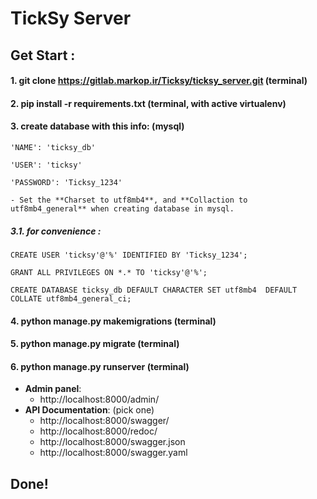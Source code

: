 # TickSy Server

## Get Start :

#### **1. git clone https://gitlab.markop.ir/Ticksy/ticksy_server.git** (terminal)

#### **2. pip install -r requirements.txt** (terminal, with active virtualenv)

#### **3. create database with this info:**  (mysql)

    'NAME': 'ticksy_db'
    
    'USER': 'ticksy'
    
    'PASSWORD': 'Ticksy_1234'
    
    - Set the **Charset to utf8mb4**, and **Collaction to utf8mb4_general** when creating database in mysql.

##### **3.1. for convenience :**

    CREATE USER 'ticksy'@'%' IDENTIFIED BY 'Ticksy_1234';
    
    GRANT ALL PRIVILEGES ON *.* TO 'ticksy'@'%';
    
    CREATE DATABASE ticksy_db DEFAULT CHARACTER SET utf8mb4  DEFAULT COLLATE utf8mb4_general_ci;


#### **4. python manage.py makemigrations** (terminal)

#### **5. python manage.py migrate** (terminal)

#### **6. python manage.py runserver** (terminal)

- **Admin panel**:
    - http://localhost:8000/admin/ 
- **API Documentation**: (pick one)
    - http://localhost:8000/swagger/
    - http://localhost:8000/redoc/
    - http://localhost:8000/swagger.json
    - http://localhost:8000/swagger.yaml

## Done!